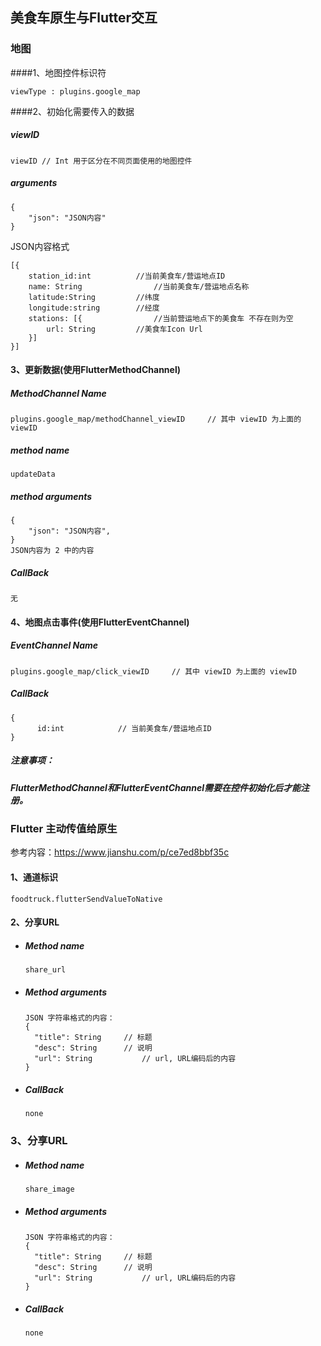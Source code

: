 
## 美食车原生与Flutter交互

### 地图

####1、地图控件标识符

```
viewType : plugins.google_map
```

####2、初始化需要传入的数据

##### viewID

```
viewID // Int 用于区分在不同页面使用的地图控件
```

##### arguments

~~~
{
	"json": "JSON内容"
}
~~~


JSON内容格式
~~~
[{
    station_id:int 			//当前美食车/营运地点ID
    name: String				//当前美食车/营运地点名称
    latitude:String 		//纬度
    longitude:string		//经度
    stations: [{				//当前营运地点下的美食车 不存在则为空
        url: String			//美食车Icon Url
    }]
}]
~~~

#### 3、更新数据(使用FlutterMethodChannel)

##### MethodChannel Name

```
plugins.google_map/methodChannel_viewID		// 其中 viewID 为上面的 viewID
```

##### method name

```
updateData
```

##### method arguments

```
{
	"json": "JSON内容",
}
JSON内容为 2 中的内容
```

##### CallBack

```
无
```

#### 4、地图点击事件(使用FlutterEventChannel)

##### EventChannel Name

```
plugins.google_map/click_viewID		// 其中 viewID 为上面的 viewID
```

##### CallBack

```
{
	  id:int 			// 当前美食车/营运地点ID
}
```

##### 注意事项：

##### FlutterMethodChannel和FlutterEventChannel需要在控件初始化后才能注册。



### Flutter 主动传值给原生

参考内容：https://www.jianshu.com/p/ce7ed8bbf35c

#### 1、通道标识

```
foodtruck.flutterSendValueToNative
```

#### 2、分享URL

- ##### Method name

  ```
  share_url
  ```

- ##### Method arguments

  ```
  JSON 字符串格式的内容：
  {
  	"title": String		// 标题
  	"desc": String		// 说明
  	"url": String			// url, URL编码后的内容
  }
  ```

- ##### CallBack

  ```
  none
  ```

### 3、分享URL

- ##### Method name

  ```
  share_image
  ```

- ##### Method arguments

  ```
  JSON 字符串格式的内容：
  {
  	"title": String		// 标题
  	"desc": String		// 说明
  	"url": String			// url, URL编码后的内容
  }
  ```

- ##### CallBack

  ```
  none
  ```

  